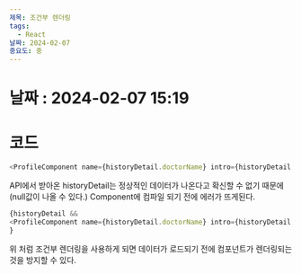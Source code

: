 ```yaml
---
제목: 조건부 렌더링
tags:
  - React
날짜: 2024-02-07
중요도: 중
---
```

# 날짜  : 2024-02-07  15:19


# 코드
```javascript
<ProfileComponent name={historyDetail.doctorName} intro={historyDetail.department}/>
```
API에서 받아온 historyDetail는 정상적인 데이터가 나온다고 확신할 수 없기 때문에
(null값이 나올 수 있다.)
Component에 컴파일 되기 전에 에러가 뜨게된다.

```javascript
{historyDetail &&  
<ProfileComponent name={historyDetail.doctorName} intro={historyDetail.department}/>  
}
```
위 처럼 조건부 렌더링을 사용하게 되면 데이터가 로드되기 전에 컴포넌트가 렌더링되는 것을 방지할 수 있다.